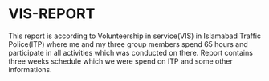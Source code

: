 # VIS-REPORT

This report is according to Volunteership in service(VIS) in Islamabad Traffic Police(ITP) where me and my three group members spend 65 hours and participate in all activities which was conducted on there. Report contains three weeks schedule which we were spend on ITP and some other informations.
